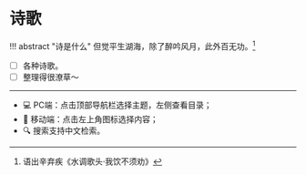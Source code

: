 # 诗歌

!!! abstract "诗是什么"
    但觉平生湖海，除了醉吟风月，此外百无功。[^1]


- [ ] 各种诗歌。
- [ ] 整理得很潦草～

----------

- 💻 PC端：点击顶部导航栏选择主题，左侧查看目录；
- 📱 移动端：点击左上角图标选择内容；
- 🔍 搜索支持中文检索。


[^1]: 语出辛弃疾《水调歌头·我饮不须劝》